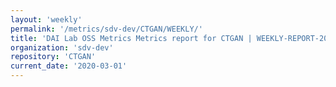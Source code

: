 ```yaml
---
layout: 'weekly'
permalink: '/metrics/sdv-dev/CTGAN/WEEKLY/'
title: 'DAI Lab OSS Metrics Metrics report for CTGAN | WEEKLY-REPORT-2020-03-01'
organization: 'sdv-dev'
repository: 'CTGAN'
current_date: '2020-03-01'
---
```

